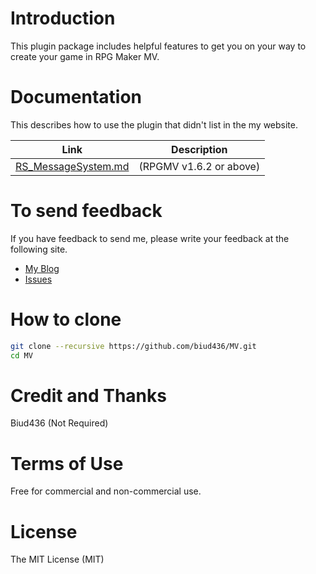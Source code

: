 # Introduction
This plugin package includes helpful features to get you on your way to create your game in RPG Maker MV.

# Documentation
This describes how to use the plugin that didn't list in the my website.

|Link|Description|
|--|--|
|[RS_MessageSystem.md](./docs/RS_MessageSystem.md)|(RPGMV v1.6.2 or above)|

# To send feedback
If you have feedback to send me, please write your feedback at the following site.
- [My Blog](http://biud436.tistory.com/notice/21)
- [Issues](https://github.com/biud436/MV/issues)

# How to clone

```sh
git clone --recursive https://github.com/biud436/MV.git
cd MV
```

# Credit and Thanks
Biud436 (Not Required)

# Terms of Use
Free for commercial and non-commercial use.

# License
The MIT License (MIT)
